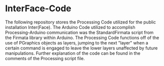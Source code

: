 # InterFace-Code
The following repository stores the Processing Code utilized for the public installation Inter(Face). 
The Arduino Code utilized to accomplish Processing-Arduino communication was the StandardFirmata script from the Firmata library within Arduino.
The Processing Code functions off of the use of PGraphics objects as layers, jumping to the next "layer" when a certain command is engaged to leave the lower layers unaffected by future manipulations.
Further explanation of the code can be found in the comments of the Processing script file.

